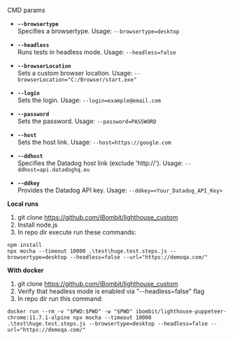 CMD params
- **`--browsertype`**  
  Specifies a browsertype. Usage: `--browsertype=desktop`

- **`--headless`**  
  Runs tests in headless mode. Usage: `--headless=false`

- **`--browserLocation`**  
  Sets a custom browser location. Usage: `--browserLocation="C:/Browser/start.exe"`

- **`--login`**  
  Sets the login. Usage: `--login=example@email.com`

- **`--password`**  
  Sets the password. Usage: `--password=PASSWORD`

- **`--host`**  
  Sets the host link. Usage: `--host=https://google.com`

- **`--ddhost`**  
  Specifies the Datadog host link (exclude 'http://'). Usage: `--ddhost=api.datadoghq.eu`

- **`--ddkey`**  
  Provides the Datadog API key. Usage: `--ddkey=<Your_Datadog_API_Key>`

**Local runs**
1. git clone https://github.com/iBombit/lighthouse_custom
2. Install node.js
3. In repo dir execute run these commands:
```
npm install
npx mocha --timeout 10000 .\test\huge.test.steps.js --browsertype=desktop --headless=false --url="https://demoqa.com/"
```

**With docker**
1. git clone https://github.com/iBombit/lighthouse_custom
2. Verify that headless mode is enabled via "--headless=false" flag
3. In repo dir run this command:
```
docker run --rm -v "$PWD:$PWD" -w "$PWD" ibombit/lighthouse-puppeteer-chrome:11.7.1-alpine npx mocha --timeout 10000 .\test\huge.test.steps.js --browsertype=desktop --headless=false --url="https://demoqa.com/"
```
